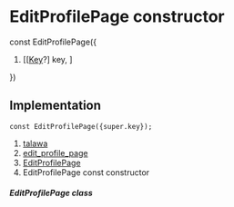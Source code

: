 
<div>

# EditProfilePage constructor

</div>


const EditProfilePage({

1.  [[[Key](https://api.flutter.dev/flutter/foundation/Key-class.html)?]
    key, ]

})



## Implementation

``` language-dart
const EditProfilePage({super.key});
```







1.  [talawa](../../index.html)
2.  [edit_profile_page](../../views_after_auth_screens_profile_edit_profile_page/)
3.  [EditProfilePage](../../views_after_auth_screens_profile_edit_profile_page/EditProfilePage-class.html)
4.  EditProfilePage const constructor

##### EditProfilePage class







